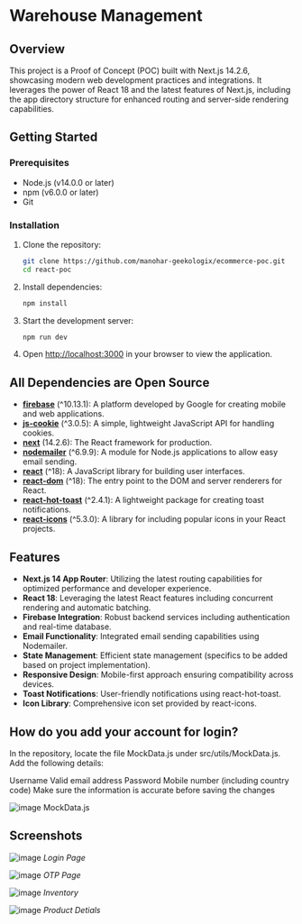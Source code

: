 # Warehouse Management

## Overview
This project is a Proof of Concept (POC) built with Next.js 14.2.6, showcasing modern web development practices and integrations. It leverages the power of React 18 and the latest features of Next.js, including the app directory structure for enhanced routing and server-side rendering capabilities.


## Getting Started

### Prerequisites

- Node.js (v14.0.0 or later)
- npm (v6.0.0 or later)
- Git

### Installation

1. Clone the repository:
   ```bash
   git clone https://github.com/manohar-geekologix/ecommerce-poc.git
   cd react-poc
   ```

2. Install dependencies:
   ```bash
   npm install
   ```

3. Start the development server:
   ```bash
   npm run dev
   ```

5. Open [http://localhost:3000](http://localhost:3000) in your browser to view the application.

## All Dependencies are Open Source

- **[firebase](https://firebase.google.com/)** (^10.13.1): A platform developed by Google for creating mobile and web applications.
- **[js-cookie](https://github.com/js-cookie/js-cookie)** (^3.0.5): A simple, lightweight JavaScript API for handling cookies.
- **[next](https://nextjs.org/)** (14.2.6): The React framework for production.
- **[nodemailer](https://nodemailer.com/)** (^6.9.9): A module for Node.js applications to allow easy email sending.
- **[react](https://reactjs.org/)** (^18): A JavaScript library for building user interfaces.
- **[react-dom](https://reactjs.org/docs/react-dom.html)** (^18): The entry point to the DOM and server renderers for React.
- **[react-hot-toast](https://react-hot-toast.com/)** (^2.4.1): A lightweight package for creating toast notifications.
- **[react-icons](https://react-icons.github.io/react-icons/)** (^5.3.0): A library for including popular icons in your React projects.

## Features

- **Next.js 14 App Router**: Utilizing the latest routing capabilities for optimized performance and developer experience.
- **React 18**: Leveraging the latest React features including concurrent rendering and automatic batching.
- **Firebase Integration**: Robust backend services including authentication and real-time database.
- **Email Functionality**: Integrated email sending capabilities using Nodemailer.
- **State Management**: Efficient state management (specifics to be added based on project implementation).
- **Responsive Design**: Mobile-first approach ensuring compatibility across devices.
- **Toast Notifications**: User-friendly notifications using react-hot-toast.
- **Icon Library**: Comprehensive icon set provided by react-icons.

## How do you add your account for login?

In the repository, locate the file MockData.js under src/utils/MockData.js. Add the following details:

Username
Valid email address
Password
Mobile number (including country code)
Make sure the information is accurate before saving the changes

![image](https://github.com/user-attachments/assets/58100dff-fee9-4e37-9972-79e988430086)
MockData.js



## Screenshots

![image](https://github.com/user-attachments/assets/2b3c16ce-fcc5-44b1-84f4-83d906ff4a61)
*Login Page*

![image](https://github.com/user-attachments/assets/0b7eff09-1371-4e8a-9571-34da420af142)
*OTP Page*

![image](https://github.com/user-attachments/assets/05aeb9b6-52de-42a8-ae9e-43d80b822232)
*Inventory*

![image](https://github.com/user-attachments/assets/9831913b-d542-4611-a3e0-abdaa3f7e8cc)
*Product Detials*

